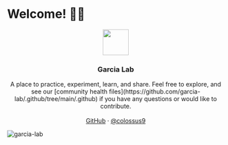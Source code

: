 # Welcome! 👋😄

<p align="center">
  <img src="https://user-images.githubusercontent.com/3791941/133463950-8931c284-b96a-4ae4-913a-149bcd48d3d5.png" width="60" height="60">

  <h3 align="center">Garcia Lab</h3>
  <p align="center">
    A place to practice, experiment, learn, and share. Feel free to explore, and see our [community health files](https://github.com/garcia-lab/.github/tree/main/.github) if you have any questions or would like to contribute.
    <br><br>
    <a href="https://github.com">GitHub</a>
    ·
    <a href="https://github.com/colossus9">@colossus9</a>
  </p>
</p>

![garcia-lab](https://user-images.githubusercontent.com/3791941/133464874-153dddd6-b950-4777-ae7e-9d9c82fd7625.jpg)
